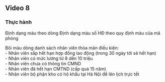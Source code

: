 ## Video 8

<!-- ### Hướng dẫn -->

### Thực hành
Định dạng màu theo dòng	
Định dạng màu số HĐ theo quy định màu của mã phòng	




Bôi màu dòng danh sách nhân viên thỏa mãn điều kiện:						
	- Nhân viên sắp hết hạn hợp đồng lao động (trong 30 ngày tới sẽ hết hạn)					
	- Nhân viên có mức lương từ 8 dến 10 triệu					
	- Nhân viên chưa có thông tin CMND 					
	- Nhân viên đã hết hạn CMTND (cấp quá 15 năm)					
	- Nhân viên bộ phận kho có hộ khẩu tại Hà Nội để lên lịch trực tết					
